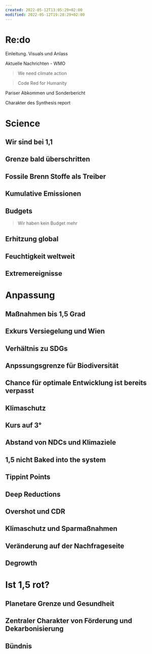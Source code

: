 ```yaml
---
created: 2022-05-12T13:05:29+02:00
modified: 2022-05-12T19:28:29+02:00
---
```


# Re:do

Einleitung.  Visuals und Anlass

Aktuelle Nachrichten - WMO 
> We need climate action

> Code Red for Humanity

Pariser Abkommen und Sonderbericht 

Charakter des Synthesis report

# Science

## Wir sind bei 1,1

## Grenze bald überschritten

## Fossile Brenn Stoffe als Treiber

## Kumulative Emissionen

## Budgets

> Wir haben kein Budget mehr

## Erhitzung global

## Feuchtigkeit weltweit

## Extremereignisse 

# Anpassung

## Maßnahmen bis 1,5 Grad

## Exkurs Versiegelung und Wien

## Verhältnis zu SDGs

## Anpssungsgrenze für Biodiversität

## Chance für optimale Entwicklung ist bereits verpasst

## Klimaschutz

## Kurs auf 3°

## Abstand von NDCs und Klimaziele

## 1,5 nicht Baked into the system

## Tippint Points 

## Deep Reductions 

## Overshot und CDR

## Klimaschutz und Sparmaßnahmen

## Veränderung auf der Nachfrageseite

## Degrowth

# Ist 1,5 rot?

## Planetare Grenze und Gesundheit

## Zentraler Charakter von Förderung und Dekarbonisierung 

## Bündnis
